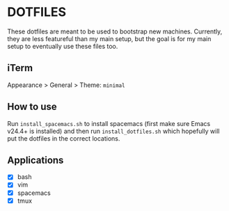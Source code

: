 # DOTFILES
These dotfiles are meant to be used to bootstrap new machines. Currently, they are less featureful than my main setup, but the goal is for my main setup to eventually use these files too.

## iTerm
Appearance > General > Theme: `minimal`

## How to use
Run `install_spacemacs.sh` to install spacemacs (first make sure Emacs v24.4+ is installed) and then run `install_dotfiles.sh` which hopefully will put the dotfiles in the correct locations.

## Applications
- [x] bash
- [x] vim
- [x] spacemacs
- [x] tmux
